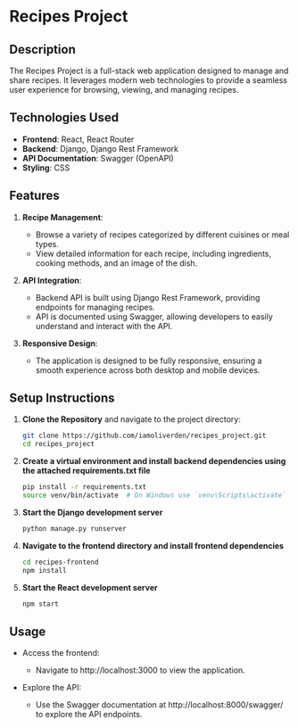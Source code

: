 # Recipes Project

## Description
The Recipes Project is a full-stack web application designed to manage and share recipes. It leverages modern web technologies to provide a seamless user experience for browsing, viewing, and managing recipes.

## Technologies Used
- **Frontend**: React, React Router
- **Backend**: Django, Django Rest Framework
- **API Documentation**: Swagger (OpenAPI)
- **Styling**: CSS

## Features
1. **Recipe Management**:
   - Browse a variety of recipes categorized by different cuisines or meal types.
   - View detailed information for each recipe, including ingredients, cooking methods, and an image of the dish.

2. **API Integration**:
   - Backend API is built using Django Rest Framework, providing endpoints for managing recipes.
   - API is documented using Swagger, allowing developers to easily understand and interact with the API.

3. **Responsive Design**:
   - The application is designed to be fully responsive, ensuring a smooth experience across both desktop and mobile devices.

## Setup Instructions

1. **Clone the Repository** and navigate to the project directory:
   ```bash
   git clone https://github.com/iamoliverden/recipes_project.git
   cd recipes_project

2. **Create a virtual environment and install backend dependencies using the attached requirements.txt file**
      ```bash
   pip install -r requirements.txt
   source venv/bin/activate  # On Windows use `venv\Scripts\activate`

3. **Start the Django development server**

   ```bash
   python manage.py runserver

4. **Navigate to the frontend directory and install frontend dependencies**

   ```bash
   cd recipes-frontend
   npm install

5. **Start the React development server**

   ```bash
   npm start
   
## Usage

* Access the frontend: 
  * Navigate to http://localhost:3000 to view the application.

* Explore the API:
   * Use the Swagger documentation at http://localhost:8000/swagger/ to explore the API endpoints.
